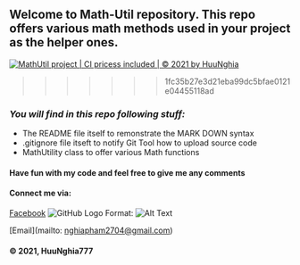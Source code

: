 ## Welcome to Math-Util repository. This repo offers various math methods used in your project as the helper ones.


[![MathUtil project | CI pricess included | © 2021 by HuuNghia](https://github.com/NghiaPham777/math-util/actions/workflows/mathutil-ci-action.yml/badge.svg)](https://github.com/NghiaPham777/math-util/actions/workflows/mathutil-ci-action.yml)
>>>>>>> 1fc35b27e3d21eba99dc5bfae0121e04455118ad

### _You will find in this repo following stuff:_
* The README file itself to remonstrate the MARK DOWN syntax
* .gitignore file itseft to notify Git Tool how to upload source code
* MathUtility class to offer various Math functions

#### Have fun with my code and feel free to give me any comments

#### Connect me via:
[Facebook](https://www.facebook.com/PhamHuuNghia2704/)
![GitHub Logo](/Desktop/Capture.png)
Format: ![Alt Text](url)

[Email](mailto: nghiapham2704@gmail.com)

#### © 2021, HuuNghia777
